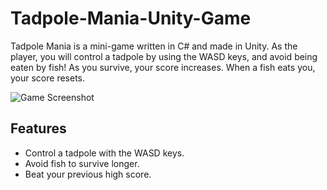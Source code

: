 # Tadpole-Mania-Unity-Game
Tadpole Mania is a mini-game written in C# and made in Unity. As the player, you will control a tadpole by using the WASD keys, and avoid being eaten by fish! As you survive, your score increases. When a fish eats you, your score resets.

![Game Screenshot](screenshots/screenshot1.png)

## Features
- Control a tadpole with the WASD keys.
- Avoid fish to survive longer.
- Beat your previous high score.
